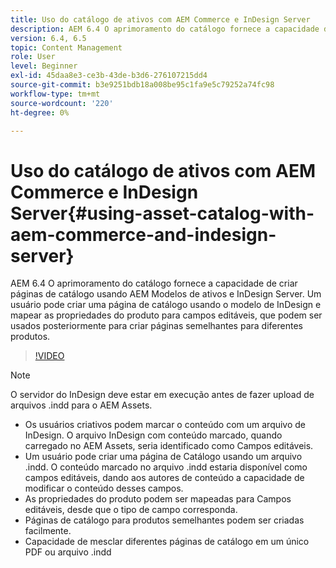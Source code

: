 ```yaml
---
title: Uso do catálogo de ativos com AEM Commerce e InDesign Server
description: AEM 6.4 O aprimoramento do catálogo fornece a capacidade de criar páginas de catálogo usando AEM Modelos de ativos e InDesign Server.  Um usuário pode criar uma página de catálogo usando o modelo de InDesign e mapear as propriedades do produto para campos editáveis, que podem ser usados posteriormente para criar páginas semelhantes para diferentes produtos.
version: 6.4, 6.5
topic: Content Management
role: User
level: Beginner
exl-id: 45daa8e3-ce3b-43de-b3d6-276107215dd4
source-git-commit: b3e9251bdb18a008be95c1fa9e5c79252a74fc98
workflow-type: tm+mt
source-wordcount: '220'
ht-degree: 0%

---
```


# Uso do catálogo de ativos com AEM Commerce e InDesign Server{#using-asset-catalog-with-aem-commerce-and-indesign-server}

AEM 6.4 O aprimoramento do catálogo fornece a capacidade de criar páginas de catálogo usando AEM Modelos de ativos e InDesign Server.  Um usuário pode criar uma página de catálogo usando o modelo de InDesign e mapear as propriedades do produto para campos editáveis, que podem ser usados posteriormente para criar páginas semelhantes para diferentes produtos.

>[!VIDEO](https://video.tv.adobe.com/v/22540?quality=12&learn=on)

>[!NOTE]
>
>O servidor do InDesign deve estar em execução antes de fazer upload de arquivos \.indd para o AEM Assets.

* Os usuários criativos podem marcar o conteúdo com um arquivo de InDesign. O arquivo InDesign com conteúdo marcado, quando carregado no AEM Assets, seria identificado como Campos editáveis.
* Um usuário pode criar uma página de Catálogo usando um arquivo \.indd. O conteúdo marcado no arquivo \.indd estaria disponível como campos editáveis, dando aos autores de conteúdo a capacidade de modificar o conteúdo desses campos.
* As propriedades do produto podem ser mapeadas para Campos editáveis, desde que o tipo de campo corresponda.
* Páginas de catálogo para produtos semelhantes podem ser criadas facilmente.
* Capacidade de mesclar diferentes páginas de catálogo em um único PDF ou arquivo \.indd
